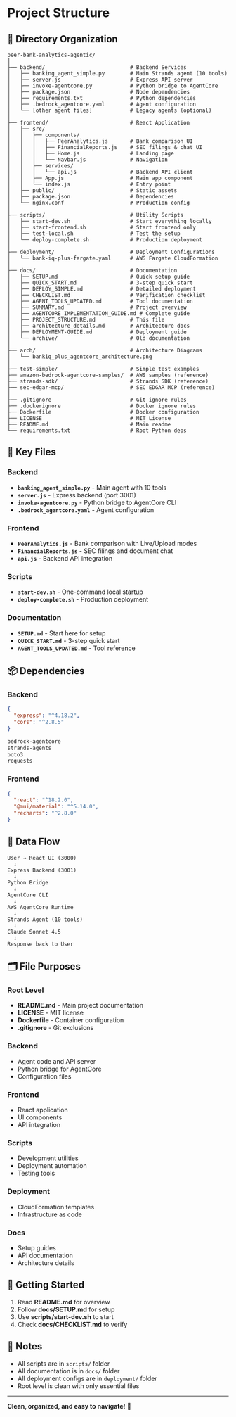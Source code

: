 # Project Structure

## 📁 Directory Organization

```
peer-bank-analytics-agentic/
│
├── backend/                           # Backend Services
│   ├── banking_agent_simple.py        # Main Strands agent (10 tools)
│   ├── server.js                      # Express API server
│   ├── invoke-agentcore.py            # Python bridge to AgentCore
│   ├── package.json                   # Node dependencies
│   ├── requirements.txt               # Python dependencies
│   ├── .bedrock_agentcore.yaml        # Agent configuration
│   └── [other agent files]            # Legacy agents (optional)
│
├── frontend/                          # React Application
│   ├── src/
│   │   ├── components/
│   │   │   ├── PeerAnalytics.js       # Bank comparison UI
│   │   │   ├── FinancialReports.js    # SEC filings & chat UI
│   │   │   ├── Home.js                # Landing page
│   │   │   └── Navbar.js              # Navigation
│   │   ├── services/
│   │   │   └── api.js                 # Backend API client
│   │   ├── App.js                     # Main app component
│   │   └── index.js                   # Entry point
│   ├── public/                        # Static assets
│   ├── package.json                   # Dependencies
│   └── nginx.conf                     # Production config
│
├── scripts/                           # Utility Scripts
│   ├── start-dev.sh                   # Start everything locally
│   ├── start-frontend.sh              # Start frontend only
│   ├── test-local.sh                  # Test the setup
│   └── deploy-complete.sh             # Production deployment
│
├── deployment/                        # Deployment Configurations
│   └── bank-iq-plus-fargate.yaml      # AWS Fargate CloudFormation
│
├── docs/                              # Documentation
│   ├── SETUP.md                       # Quick setup guide
│   ├── QUICK_START.md                 # 3-step quick start
│   ├── DEPLOY_SIMPLE.md               # Detailed deployment
│   ├── CHECKLIST.md                   # Verification checklist
│   ├── AGENT_TOOLS_UPDATED.md         # Tool documentation
│   ├── SUMMARY.md                     # Project overview
│   ├── AGENTCORE_IMPLEMENTATION_GUIDE.md # Complete guide
│   ├── PROJECT_STRUCTURE.md           # This file
│   ├── architecture_details.md        # Architecture docs
│   ├── DEPLOYMENT-GUIDE.md            # Deployment guide
│   └── archive/                       # Old documentation
│
├── arch/                              # Architecture Diagrams
│   └── bankiq_plus_agentcore_architecture.png
│
├── test-simple/                       # Simple test examples
├── amazon-bedrock-agentcore-samples/  # AWS samples (reference)
├── strands-sdk/                       # Strands SDK (reference)
├── sec-edgar-mcp/                     # SEC EDGAR MCP (reference)
│
├── .gitignore                         # Git ignore rules
├── .dockerignore                      # Docker ignore rules
├── Dockerfile                         # Docker configuration
├── LICENSE                            # MIT License
├── README.md                          # Main readme
└── requirements.txt                   # Root Python deps
```

## 🎯 Key Files

### Backend
- **`banking_agent_simple.py`** - Main agent with 10 tools
- **`server.js`** - Express backend (port 3001)
- **`invoke-agentcore.py`** - Python bridge to AgentCore CLI
- **`.bedrock_agentcore.yaml`** - Agent configuration

### Frontend
- **`PeerAnalytics.js`** - Bank comparison with Live/Upload modes
- **`FinancialReports.js`** - SEC filings and document chat
- **`api.js`** - Backend API integration

### Scripts
- **`start-dev.sh`** - One-command local startup
- **`deploy-complete.sh`** - Production deployment

### Documentation
- **`SETUP.md`** - Start here for setup
- **`QUICK_START.md`** - 3-step quick start
- **`AGENT_TOOLS_UPDATED.md`** - Tool reference

## 📦 Dependencies

### Backend
```json
{
  "express": "^4.18.2",
  "cors": "^2.8.5"
}
```

```txt
bedrock-agentcore
strands-agents
boto3
requests
```

### Frontend
```json
{
  "react": "^18.2.0",
  "@mui/material": "^5.14.0",
  "recharts": "^2.8.0"
}
```

## 🔄 Data Flow

```
User → React UI (3000)
  ↓
Express Backend (3001)
  ↓
Python Bridge
  ↓
AgentCore CLI
  ↓
AWS AgentCore Runtime
  ↓
Strands Agent (10 tools)
  ↓
Claude Sonnet 4.5
  ↓
Response back to User
```

## 🗂️ File Purposes

### Root Level
- **README.md** - Main project documentation
- **LICENSE** - MIT license
- **Dockerfile** - Container configuration
- **.gitignore** - Git exclusions

### Backend
- Agent code and API server
- Python bridge for AgentCore
- Configuration files

### Frontend
- React application
- UI components
- API integration

### Scripts
- Development utilities
- Deployment automation
- Testing tools

### Deployment
- CloudFormation templates
- Infrastructure as code

### Docs
- Setup guides
- API documentation
- Architecture details

## 🚀 Getting Started

1. Read **README.md** for overview
2. Follow **docs/SETUP.md** for setup
3. Use **scripts/start-dev.sh** to start
4. Check **docs/CHECKLIST.md** to verify

## 📝 Notes

- All scripts are in `scripts/` folder
- All documentation is in `docs/` folder
- All deployment configs are in `deployment/` folder
- Root level is clean with only essential files

---

**Clean, organized, and easy to navigate!** 🎉
